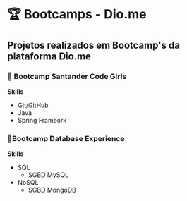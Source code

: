 # 🏆 Bootcamps - Dio.me
## Projetos realizados em Bootcamp's da plataforma Dio.me 
### 📌 Bootcamp Santander Code Girls
**Skills**
- Git/GitHub 
- Java 
- Spring Frameork 
### 📌Bootcamp Database Experience
**Skills**
- SQL 
  - SGBD MySQL 
- NoSQL 
  - SGBD MongoDB
